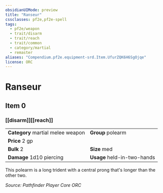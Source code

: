 ```yaml
---
obsidianUIMode: preview
title: "Ranseur"
cssclasses: pf2e,pf2e-spell
tags:
  - pf2e/weapon
  - trait/disarm
  - trait/reach
  - trait/common
  - category/martial
  - remaster
aliases: "Compendium.pf2e.equipment-srd.Item.UfurZQK6H6SgOjqe"
license: ORC
---
```

# Ranseur
## Item 0
### [[disarm]][[reach]]

|  |  |
| -- | -- |
| **Category** martial melee weapon | **Group** polearm |
| **Price** 2 gp |  |
| **Bulk** 2 | **Size** med |
| **Damage** 1d10 piercing  | **Usage** held-in-two-hands |



This polearm is a long trident with a central prong that's longer than the other two.

*Source: Pathfinder Player Core*
*ORC*